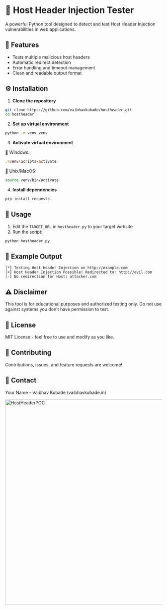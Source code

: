 # 🎯 Host Header Injection Tester

A powerful Python tool designed to detect and test Host Header Injection vulnerabilities in web applications.

## 🚀 Features

- Tests multiple malicious host headers
- Automatic redirect detection
- Error handling and timeout management
- Clean and readable output format

## ⚙️ Installation

1. **Clone the repository**
```bash
git clone https://github.com/vaibhavkubade/hostheader.git
cd hostheader
```

2. **Set up virtual environment**
```bash
python -m venv venv
```

3. **Activate virtual environment**

📍 Windows:
```bash
.\venv\Scripts\activate
```

📍 Unix/MacOS:
```bash
source venv/bin/activate
```

4. **Install dependencies**
```bash
pip install requests
```

## 🔧 Usage

1. Edit the `TARGET_URL` in `hostheader.py` to your target website
2. Run the script:
```bash
python hostheader.py
```

## 📝 Example Output
```
[*] Testing Host Header Injection on http://example.com
[+] Host Header Injection Possible! Redirected to: http://evil.com
[-] No redirection for Host: attacker.com
```

## ⚠️ Disclaimer

This tool is for educational purposes and authorized testing only. Do not use against systems you don't have permission to test.

## 📄 License

MIT License - feel free to use and modify as you like.

## 🤝 Contributing

Contributions, issues, and feature requests are welcome!

## 📧 Contact

Your Name - Vaibhav Kubade (vaibhavkubade.in)

<img width="658" alt="HostHeaderPOC" src="https://github.com/user-attachments/assets/705bcb46-ae1f-42f4-a3f9-ba6c3e9455d3" />
